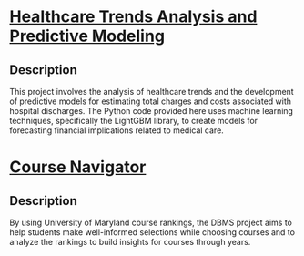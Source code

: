 # [Healthcare Trends Analysis and Predictive Modeling](https://github.com/haripyad/Healthcare-Trends-Analysis-and-Predictive-Modeling)
## Description
This project involves the analysis of healthcare trends and the development of predictive models for estimating total charges and costs associated with hospital discharges. The Python code provided here uses machine learning techniques, specifically the LightGBM library, to create models for forecasting financial implications related to medical care.

# [Course Navigator](https://github.com/haripyad/Course-Navigator)

## Description
By using University of Maryland course rankings, the DBMS project aims to help students make well-informed selections while choosing courses and to analyze the rankings to build insights for courses through years.
